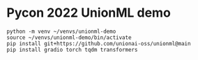 # Pycon 2022 UnionML demo

```
python -m venv ~/venvs/unionml-demo
source ~/venvs/unionml-demo/bin/activate
pip install git+https://github.com/unionai-oss/unionml@main
pip install gradio torch tqdm transformers
```
